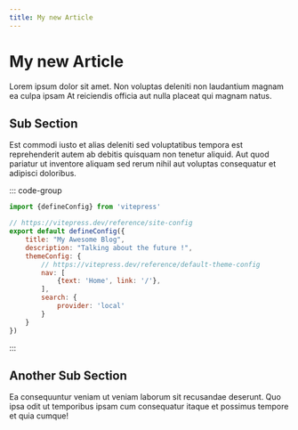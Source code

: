 ```yaml
---
title: My new Article
---
```


# My new Article

Lorem ipsum dolor sit amet. Non voluptas deleniti non laudantium magnam ea culpa ipsam At reiciendis officia aut nulla
placeat qui magnam natus.

## Sub Section

Est commodi iusto et alias deleniti sed voluptatibus tempora est reprehenderit autem ab debitis quisquam non tenetur
aliquid. Aut quod pariatur ut inventore aliquam sed rerum nihil aut voluptas consequatur et adipisci doloribus.

::: code-group

```js [config.js]
import {defineConfig} from 'vitepress'

// https://vitepress.dev/reference/site-config
export default defineConfig({
    title: "My Awesome Blog",
    description: "Talking about the future !",
    themeConfig: {
        // https://vitepress.dev/reference/default-theme-config
        nav: [
            {text: 'Home', link: '/'},
        ],
        search: {
            provider: 'local'
        }
    }
})
```

:::

## Another Sub Section

Ea consequuntur veniam ut veniam laborum sit recusandae deserunt. Quo ipsa odit ut temporibus ipsam cum consequatur
itaque et possimus tempore et quia cumque!